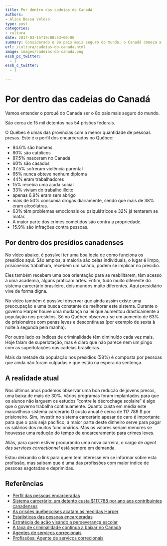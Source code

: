 ```yaml
---
title: Por dentro das cadeias do Canadá
authors:
- Alice Bessa Veloso
type: post
categories:
- cultura
date: 2017-03-15T19:08:53+00:00
summary: Considerado o 8o país mais seguro do mundo, o Canadá começa a passar por uma crise de superlotação. Descubra como são as cadeias do Canadá
url: /cultura/cadeias-do-canada.html
image: images/cadeias-do-canada.png
essb_pc_twitter:
  - 1
essb_c_twitter:
  - 1

---
```

# Por dentro das cadeias do Canadá

Vamos entender o porquê do Canada ser o 8o pais mais seguro do mundo.

São cerca de 15 mil detentos nas 54 prisões federais.

O Québec é umas das províncias com a menor quantidade de pessoas presas. Este é o perfil dos encarcerados no Québec:

  * 94.6% são homens
  * 80% são católicos
  * 87.5% nasceram no Canadá
  * 60% são casados
  * 37.5% sofreram violência parental
  * 65% nunca obteve nenhum diploma
  * 44% eram trabalhadores
  * 15% recebia uma ajuda social
  * 33% viviam do trabalho ilícito
  * apenas 6.9% eram sem abrigo
  * mais de 50% consumia drogas diariamente, sendo que mais de 38% eram alcoólatras.
  * 63% têm problemas emocionais ou psiquiátricos e 32% já tentaram se matar.
  * A maior parte dos crimes cometidos são contra a propriedade.
  * 15.9% são infrações contra pessoas.

## Por dentro dos presídios canadenses

No vídeo abaixo, é possível ter uma boa ideia de como funciona os presídios aqui. São amplos, a maioria são celas individuais, o lugar é limpo, prisioneiros trabalham, recebem um salário, podem se implicar no presidio.

Eles também recebem uma boa orientação para se reabilitarem, têm acesso à uma academia, alguns praticam artes. Enfim, tudo muito diferente do sistema carcerário brasileiro, dois mundos muito diferentes. Aqui presidiário vive de forma digna.

<span class="embed-youtube" style="text-align:center; display: block;"></span>

No vídeo também é possível observar que ainda assim existe uma preocupação e uma busca constante de melhorar este sistema. Durante o governo Harper houve uma mudança na lei que aumentou drasticamente a população nos presídios. Só no Québec observou-se um aumento de 63% de prisioneiros com penas leves e descontinuas (por exemplo de sexta à noite à segunda pela manha).

Por outro lado os índices de criminalidade têm diminuído cada vez mais. Hoje falam de superlotação, mas é claro que não parece nem um pingo com as superlotações das cadeias brasileiras.

Mais da metade da população nos presídios (58%) é composta por pessoas que ainda não foram culpadas e que estão na espera da sentença.

## A realidade atual

Nos últimos anos podemos observar uma boa redução de jovens presos, uma baixa de mais de 30%. Vários programas foram implantados para que os alunos não larguem os estudos &#8221;contre le décrochage scolaire&#8221; é algo que o governo trabalha continuamente.
Quanto custa em média este maravilhoso sistema carcerário O custo anual é cerca de 117 788 $ por prisioneiro. Sim, investir no sistema carcerário apesar de caro é importante para que o pais seja pacifico, a maior parte deste dinheiro serve para pagar os salários dos muitos funcionários. Mas os valores seriam menores se houvesse uma redução do tempo de encarceramento para crimes leves.

Aliás, para quem estiver procurando uma nova carreira, o cargo de _agent des services correctionnel_ está sempre em demanda.

Estou deixando o link para quem tem interesse em se informar sobre esta profissão, mas saibam que é uma das profissões com maior índice de pessoas esgotadas e deprimidas.

## Referências

  * <a href="http://www.alterjustice.org/dossiers/statistiques/profil_personnes_incarcerees.html" target="_blank">Perfil das pessoas encarceradas</a>
  * [Sistema carcerário: um detento custa $117.788 por ano aos contribuintes canadenses][1]
  * <a href="http://www.ledevoir.com/societe/justice/469246/peines-minimales-les-prisons-quebecoises-ont-ecope-des-mesures-harper" target="_blank">As prisões québecoises acatam as medidas Harper</a>
  * <a href="http://www.alterjustice.org/dossiers/statistiques/detention-preventive.html" target="_blank">Estatísticas das pessoas encarceradas</a>
  * <a href="http://www.education.gouv.qc.ca/dossiers-thematiques/lutte-contre-le-decrochage-et-reussite-scolaire/strategie-daction-visant-la-perseverance-et-la-reussite-scolaires/" target="_blank">Estratégia de ação visando a perseverança escolar</a>
  * <a href="http://ici.radio-canada.ca/nouvelle/730755/taux-criminalite-baisse-statistique-canada-national-infraction-pornographie-infantile-vol-terrorisme-fraude" target="_blank">A taxa de criminalidade continua a baixar no Canadá</a>
  * <a href="http://www.securitepublique.gouv.qc.ca/ministere/carriere/agent-services-correctionnels.html" target="_blank">Agentes de serviços correcionais</a>
  * <a href="http://www.metiers-quebec.org/protection/agent_correction.html" target="_blank">Profissões: Agente de serviços correcionais</a>

 [1]: http://www.journaldemontreal.com/2014/03/17/systeme-carceral-un-detenu-au-penitencier-coute-117-788--par-annee-aux-contribuables-canadiens